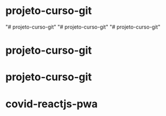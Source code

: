 # projeto-curso-git
"# projeto-curso-git" 
"# projeto-curso-git" 
"# projeto-curso-git" 
# projeto-curso-git
# projeto-curso-git
# covid-reactjs-pwa
